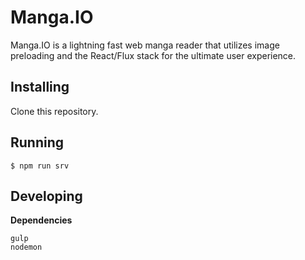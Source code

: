 # Manga.IO

Manga.IO is a lightning fast web manga reader that utilizes image preloading and the React/Flux stack for the ultimate user experience.

## Installing

Clone this repository.

## Running

`$ npm run srv`

## Developing

**Dependencies**
```
gulp
nodemon
```
